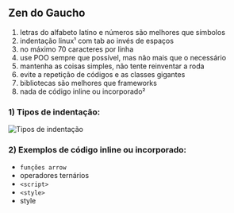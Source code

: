 ## Zen do Gaucho

1. letras do alfabeto latino e números são melhores que símbolos
2. indentação linux¹ com tab ao invés de espaços
3. no máximo 70 caracteres por linha
4. use POO sempre que possível, mas não mais que o necessário
5. mantenha as coisas simples, não tente reinventar a roda
6. evite a repetição de códigos e as classes gigantes
7. bibliotecas são melhores que frameworks
8. nada de código inline ou incorporado²

### 1) Tipos de indentação:

![Tipos de indentação](https://gaucho.dev/img/indentation.jpg)

### 2) Exemplos de código inline ou incorporado:

- `funções arrow`
- operadores ternários
- `<script>`
- `<style>`
- style
